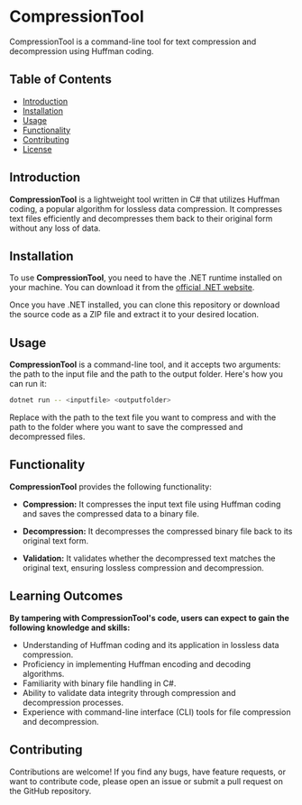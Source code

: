 # CompressionTool

CompressionTool is a command-line tool for text compression and decompression using Huffman coding.

## Table of Contents

- [Introduction](#introduction)
- [Installation](#installation)
- [Usage](#usage)
- [Functionality](#functionality)
- [Contributing](#contributing)
- [License](#license)

## Introduction

**CompressionTool** is a lightweight tool written in C# that utilizes Huffman coding, a popular algorithm for lossless data compression. It compresses text files efficiently and decompresses them back to their original form without any loss of data.

## Installation

To use **CompressionTool**, you need to have the .NET runtime installed on your machine. You can download it from the [official .NET website](https://dotnet.microsoft.com/download).

Once you have .NET installed, you can clone this repository or download the source code as a ZIP file and extract it to your desired location.

## Usage

**CompressionTool** is a command-line tool, and it accepts two arguments: the path to the input file and the path to the output folder. Here's how you can run it:

```bash
dotnet run -- <inputfile> <outputfolder>
```

Replace <inputfile> with the path to the text file you want to compress and <outputfolder> with the path to the folder where you want to save the compressed and decompressed files.


## Functionality

**CompressionTool** provides the following functionality:

* __Compression:__ It compresses the input text file using Huffman coding and saves the compressed data to a binary file.
  
* __Decompression:__ It decompresses the compressed binary file back to its original text form.
  
* __Validation:__ It validates whether the decompressed text matches the original text, ensuring lossless compression and decompression.

## Learning Outcomes

__By tampering with CompressionTool's code, users can expect to gain the following knowledge and skills:__

* Understanding of Huffman coding and its application in lossless data compression.
* Proficiency in implementing Huffman encoding and decoding algorithms.
* Familiarity with binary file handling in C#.
* Ability to validate data integrity through compression and decompression processes.
* Experience with command-line interface (CLI) tools for file compression and decompression.

## Contributing

Contributions are welcome! If you find any bugs, have feature requests, or want to contribute code, please open an issue or submit a pull request on the GitHub repository.
